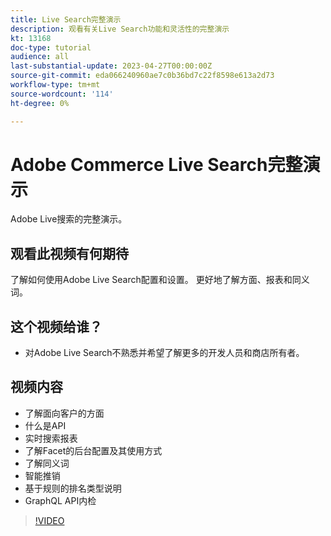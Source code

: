 ```yaml
---
title: Live Search完整演示
description: 观看有关Live Search功能和灵活性的完整演示
kt: 13168
doc-type: tutorial
audience: all
last-substantial-update: 2023-04-27T00:00:00Z
source-git-commit: eda066240960ae7c0b36bd7c22f8598e613a2d73
workflow-type: tm+mt
source-wordcount: '114'
ht-degree: 0%

---
```


# Adobe Commerce Live Search完整演示

Adobe Live搜索的完整演示。

## 观看此视频有何期待

了解如何使用Adobe Live Search配置和设置。 更好地了解方面、报表和同义词。

## 这个视频给谁？

* 对Adobe Live Search不熟悉并希望了解更多的开发人员和商店所有者。

## 视频内容

* 了解面向客户的方面
* 什么是API
* 实时搜索报表
* 了解Facet的后台配置及其使用方式
* 了解同义词
* 智能推销
* 基于规则的排名类型说明
* GraphQL API内检

>[!VIDEO](https://video.tv.adobe.com/v/3418996?learn=on)